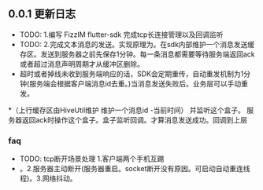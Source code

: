 ## 0.0.1 更新日志

* TODO: 1.编写 FizzIM flutter-sdk 完成tcp长连接管理以及回调监听
* TODO:  2.完成文本消息的发送。实现原理为。在sdk内部维护一个消息发送缓存区。发送到服务器之前先保存1分钟。每一条消息都需要等待服务端返回ack 或者超过消息声明周期才从缓冲区删除。
* 超时或者掉线未收到服务端响应的话，SDK会定期重传，自动重发机制为1分钟(服务端会根据客户端消息id去重。)当消息发送失败后。业务层可以手动重发。

*（上行缓存区由HiveUtil维护 维护一个消息id -当前时间） 并监听这个盒子。 服务器返回ack时操作这个盒子。盒子监听回调。才算消息发送成功。回调到上层


### faq
* TODO: tcp断开场景处理  1.客户端两个手机互踢
* 。2.服务器主动断开(服务器重启。socket断开没有原因。可启动自动重连线程)。3.网络抖动。
